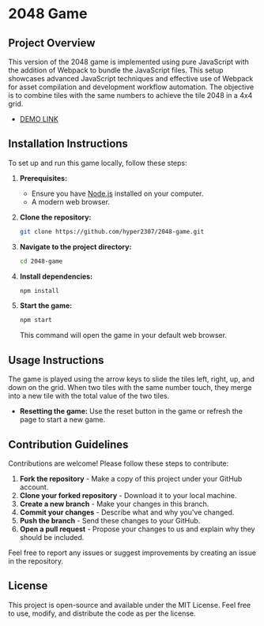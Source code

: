 # 2048 Game

## Project Overview
This version of the 2048 game is implemented using pure JavaScript with the addition of Webpack to bundle the JavaScript files. This setup showcases advanced JavaScript techniques and effective use of Webpack for asset compilation and development workflow automation. The objective is to combine tiles with the same numbers to achieve the tile 2048 in a 4x4 grid.

- [DEMO LINK](https://hyper2307.github.io/2048-game/)


## Installation Instructions
To set up and run this game locally, follow these steps:

1. **Prerequisites:**
   - Ensure you have [Node.js](https://nodejs.org/) installed on your computer.
   - A modern web browser.

2. **Clone the repository:**
   ```bash
   git clone https://github.com/hyper2307/2048-game.git
   ```

3. **Navigate to the project directory:**
   ```bash
   cd 2048-game
   ```

4. **Install dependencies:**
   ```bash
   npm install
   ```

5. **Start the game:**
   ```bash
   npm start
   ```
   This command will open the game in your default web browser.

## Usage Instructions
The game is played using the arrow keys to slide the tiles left, right, up, and down on the grid. When two tiles with the same number touch, they merge into a new tile with the total value of the two tiles.

- **Resetting the game:** Use the reset button in the game or refresh the page to start a new game.

## Contribution Guidelines
Contributions are welcome! Please follow these steps to contribute:

1. **Fork the repository** - Make a copy of this project under your GitHub account.
2. **Clone your forked repository** - Download it to your local machine.
3. **Create a new branch** - Make your changes in this branch.
4. **Commit your changes** - Describe what and why you've changed.
5. **Push the branch** - Send these changes to your GitHub.
6. **Open a pull request** - Propose your changes to us and explain why they should be included.

Feel free to report any issues or suggest improvements by creating an issue in the repository.

## License
This project is open-source and available under the MIT License. Feel free to use, modify, and distribute the code as per the license.


